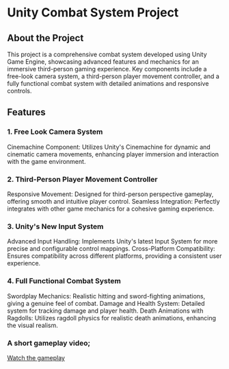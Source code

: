 # Unity Combat System Project
## About the Project
This project is a comprehensive combat system developed using Unity Game Engine, showcasing advanced features and mechanics for an immersive third-person gaming experience. Key components include a free-look camera system, a third-person player movement controller, and a fully functional combat system with detailed animations and responsive controls.

## Features
### 1. Free Look Camera System
Cinemachine Component: Utilizes Unity's Cinemachine for dynamic and cinematic camera movements, enhancing player immersion and interaction with the game environment.
### 2. Third-Person Player Movement Controller
Responsive Movement: Designed for third-person perspective gameplay, offering smooth and intuitive player control.
Seamless Integration: Perfectly integrates with other game mechanics for a cohesive gaming experience.
### 3. Unity's New Input System
Advanced Input Handling: Implements Unity's latest Input System for more precise and configurable control mappings.
Cross-Platform Compatibility: Ensures compatibility across different platforms, providing a consistent user experience.
### 4. Full Functional Combat System
Swordplay Mechanics: Realistic hitting and sword-fighting animations, giving a genuine feel of combat.
Damage and Health System: Detailed system for tracking damage and player health.
Death Animations with Ragdolls: Utilizes ragdoll physics for realistic death animations, enhancing the visual realism.
### A short gameplay video;
[Watch the gameplay](https://www.youtube.com/watch?v=xlXWDQzytYs)
